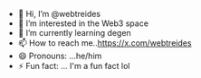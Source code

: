 - 👋 Hi, I’m @webtreides
- 👀 I’m interested in the Web3 space
- 🌱 I’m currently learning degen
- 📫 How to reach me..https://x.com/webtreides
- 😄 Pronouns: ...he/him
- ⚡ Fun fact: ... I'm a fun fact lol 

<!---
webtreides/webtreides is a ✨ special ✨ repository because its `README.md` (this file) appears on your GitHub profile.
You can click the Preview link to take a look at your changes.
--->
